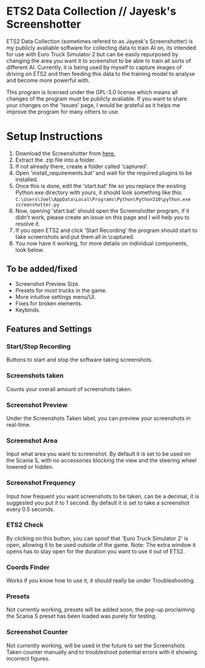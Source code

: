 # ETS2 Data Collection // Jayesk's Screenshotter
ETS2 Data Collection (sometimes refered to as Jayesk's Screenshotter) is my publicly avaliable software for collecting data to train AI on, its intended for use with Euro Truck Simulator 2 but can be easily repurposed by changing the area you want it to screenshot to be able to train all sorts of different AI. Currently, it is being used by myself to capture images of driving on ETS2 and then feeding this data to the training model to analyse and become more powerful with.

This program is licensed under the GPL-3.0 license which means all changes of the program must be publicly avaliable. If you want to share your changes on the 'Issues' page, I would be grateful as it helps me improve the program for many others to use.

# Setup Instructions
1. Download the Screenshotter from [here.](https://github.com/Jayesk/AP4ETS2/releases/download/v0.1/Jayesk.s.Screenshotter.-.ETS2.Data.Collection.zip)
2. Extract the .zip file into a folder.
3. If not already there, create a folder called 'captured'.
4. Open 'install_requirements.bat' and wait for the required plugins to be installed.
5. Once this is done, edit the 'start.bat' file so you replace the existing Python.exe directory with yours, it should look something like this:
`C:\Users\Joel\AppData\Local\Programs\Python\Python310\python.exe screenshotter.py`
6. Now, opening 'start.bat' should open the Screenshotter program, if it didn't work, please create an issue on this page and I will help you to resolve it.
7. If you open ETS2 and click 'Start Recording' the program should start to take screenshots and put them all in \captured\. 
8. You now have it working, for more details on individual components, look below.

## To be added/fixed
- Screenshot Preview Size.
- Presets for most trucks in the game.
- More intuitive settings menu/UI.
- Fixes for broken elements.
- Keybinds.

## Features and Settings

### Start/Stop Recording
Buttons to start and stop the software taking screenshots.

### Screenshots taken
Counts your overall amount of screenshots taken.

### Screenshot Preview
Under the Screenshots Taken label, you can preview your screenshots in real-time.

### Screenshot Area
Input what area you want to screenshot. By default it is set to be used on the Scania S, with no accessories blocking the view and the steering wheel lowered or hidden.

### Screenshot Frequency 
Input how frequent you want screenshots to be taken, can be a decimal, it is suggested you put it to 1 second. By default it is set to take a screenshot every 0.5 seconds.

### ETS2 Check
By clicking on this button, you can spoof that 'Euro Truck Simulator 2' is open, allowing it to be used outside of the game. Note: The extra window it opens has to stay open for the duration you want to use it out of ETS2.

### Coords Finder
Works if you know how to use it, it should really be under Troubleshooting.

### Presets
Not currently working, presets will be added soon, the pop-up proclaiming the Scania S preset has been loaded was purely for testing.

### Screenshot Counter
Not currently working, will be used in the future to set the Screenshots Taken counter manually and to troubleshoot potential errors with it showing incorrect figures.

